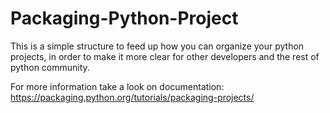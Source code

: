 # Packaging-Python-Project
This is a simple structure to feed up how you can organize your python projects, in order to make it more clear for other developers and the rest of python community.

For more information take a look on documentation: https://packaging.python.org/tutorials/packaging-projects/